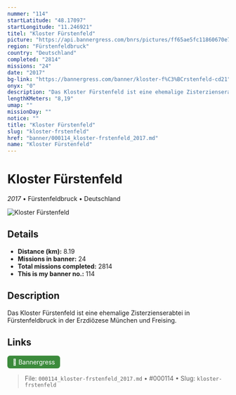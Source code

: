 ```yaml
---
nummer: "114"
startLatitude: "48.17097"
startLongitude: "11.246921"
titel: "Kloster Fürstenfeld"
picture: "https://api.bannergress.com/bnrs/pictures/ff65ae5fc11860670e7443fbc8c0ee07"
region: "Fürstenfeldbruck"
country: "Deutschland"
completed: "2814"
missions: "24"
date: "2017"
bg-link: "https://bannergress.com/banner/kloster-f%C3%BCrstenfeld-cd21"
onyx: "0"
description: "Das Kloster Fürstenfeld ist eine ehemalige Zisterzienserabtei in Fürstenfeldbruck in der Erzdiözese München und Freising."
lengthKMeters: "8,19"
umap: ""
missionDay: ""
notice: ""
title: "Kloster Fürstenfeld"
slug: "kloster-frstenfeld"
href: "banner/000114_kloster-frstenfeld_2017.md"
name: "Kloster Fürstenfeld"
---
```

# Kloster Fürstenfeld

*2017* • Fürstenfeldbruck • Deutschland

![Kloster Fürstenfeld](https://api.bannergress.com/bnrs/pictures/ff65ae5fc11860670e7443fbc8c0ee07)



## Details
- **Distance (km):** 8.19
- **Missions in banner:** 24
- **Total missions completed:** 2814
- **This is my banner no.:** 114



## Description
Das Kloster Fürstenfeld ist eine ehemalige Zisterzienserabtei in Fürstenfeldbruck in der Erzdiözese München und Freising.



## Links
<a href="https://bannergress.com/banner/kloster-f%C3%BCrstenfeld-cd21" target="_blank" style="display:inline-block;margin-right:8px;padding:6px 12px;background:#3c8b3c;color:#fff;text-decoration:none;border-radius:6px;">🔗 Bannergress</a>



> File: `000114_kloster-frstenfeld_2017.md` • #000114 • Slug: `kloster-frstenfeld`
